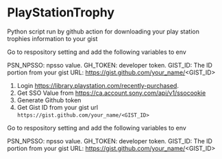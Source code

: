 # PlayStationTrophy
Python script run by github action for downloading your play station trophies information to your gist


Go to respository setting and add the  following variables to env

PSN_NPSSO: npsso value.
GH_TOKEN: developer token.
GIST_ID: The ID portion from your gist URL: https://gist.github.com/your_name/<GIST_ID>

1. Login https://library.playstation.com/recently-purchased.
2. Get SSO Value from https://ca.account.sony.com/api/v1/ssocookie
3. Generate Github token
4. Get Gist ID from your gist url `https://gist.github.com/your_name/<GIST_ID>`

Go to respository setting and add the  following variables to env

PSN_NPSSO: npsso value.
GH_TOKEN: developer token.
GIST_ID: The ID portion from your gist URL: https://gist.github.com/your_name/<GIST_ID>